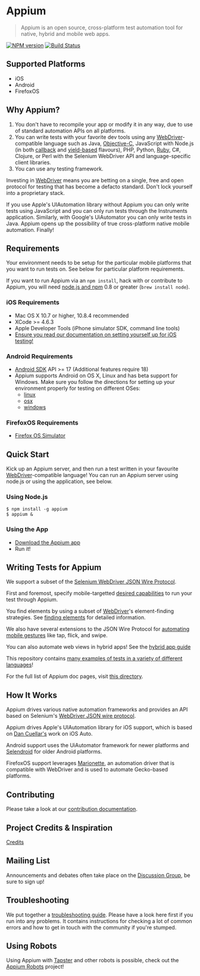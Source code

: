 # Appium

> Appium is an open source, cross-platform test automation tool for native, hybrid and mobile web apps.

[![NPM version](https://badge.fury.io/js/appium.png)](https://npmjs.org/package/appium)
[![Build Status](https://api.travis-ci.org/appium/appium.png?branch=master)](https://travis-ci.org/appium/appium)

## Supported Platforms

* iOS
* Android
* FirefoxOS

## Why Appium?

1. You don't have to recompile your app or modify it in any way, due
   to use of standard automation APIs on all platforms.
2. You can write tests with your favorite dev tools using any [WebDriver](https://code.google.com/p/selenium/wiki/JsonWireProtocol)-compatible
   language such as Java, [Objective-C](https://github.com/appium/selenium-objective-c),
   JavaScript with Node.js (in both [callback](https://github.com/admc/wd) and [yield-based](https://github.com/jlipps/yiewd) flavours),
   PHP, Python, [Ruby](https://github.com/appium/ruby_lib), C#, Clojure, or Perl
   with the Selenium WebDriver API and language-specific client libraries.
3. You can use any testing framework.

Investing in [WebDriver](https://code.google.com/p/selenium/wiki/JsonWireProtocol) means you are betting
on a single, free and open protocol for testing that has become a defacto standard. Don't lock yourself into a proprietary stack.

If you use Apple's UIAutomation library without Appium you can only write tests
using JavaScript and you can only run tests through the Instruments application.
Similarly, with Google's UiAutomator you can only write tests in Java. Appium
opens up the possibility of true cross-platform native mobile automation. Finally!

## Requirements

Your environment needs to be setup for the particular mobile platforms that you
want to run tests on. See below for particular platform requirements.

If you want to run Appium via an `npm install`, hack with or contribute to Appium, you will need
[node.js and npm](http://nodejs.org) 0.8 or greater (`brew install node`).

### iOS Requirements

* Mac OS X 10.7 or higher, 10.8.4 recommended
* XCode &gt;= 4.6.3
* Apple Developer Tools (iPhone simulator SDK, command line tools)
* [Ensure you read our documentation on setting yourself up for iOS testing!](https://github.com/appium/appium/blob/master/docs/running-on-osx.md#ios)

### Android Requirements

* [Android SDK](http://developer.android.com) API &gt;= 17 (Additional features require 18)
* Appium supports Android on OS X, Linux and has beta support for Windows. Make sure you follow the
  directions for setting up your environment properly for testing on different OSes:
  * [linux](https://github.com/appium/appium/blob/master/docs/running-on-linux.md) 
  * [osx](https://github.com/appium/appium/blob/master/docs/running-on-osx.md#android)
  * [windows](https://github.com/appium/appium/blob/master/docs/running-on-windows.md)

### FirefoxOS Requirements

* [Firefox OS Simulator](https://developer.mozilla.org/en/docs/Tools/Firefox_OS_Simulator)

## Quick Start

Kick up an Appium server, and then run a test written in your favourite [WebDriver](https://code.google.com/p/selenium/wiki/JsonWireProtocol)-compatible language!
You can run an Appium server using node.js or using the application, see below.

### Using Node.js 

    $ npm install -g appium
    $ appium &

### Using the App

* [Download the Appium app](https://github.com/appium/appium/releases)
* Run it! 

## Writing Tests for Appium

We support a subset of the [Selenium WebDriver JSON Wire Protocol](https://github.com/appium/appium/wiki/JSON-Wire-Protocol:-Supported-Methods).

First and foremost, specify mobile-targetted [desired capabilities](https://github.com/appium/appium/blob/master/docs/caps.md) to run your test through Appium.

You find elements by using a subset of [WebDriver](https://code.google.com/p/selenium/wiki/JsonWireProtocol)'s element-finding strategies.
See [finding elements](https://github.com/appium/appium/blob/master/docs/finding-elements.md) for detailed information.

We also have several extensions to the JSON Wire Protocol for [automating
mobile gestures](https://github.com/appium/appium/blob/master/docs/gestures.md)
like tap, flick, and swipe.

You can also automate web views in hybrid apps! See the [hybrid app
guide](https://github.com/appium/appium/blob/master/docs/hybrid.md)

This repository contains [many examples of tests in a variety of different languages](https://github.com/appium/appium/tree/master/sample-code/examples/node)!

For the full list of Appium doc pages, visit [this directory](https://github.com/appium/appium/blob/master/docs/).

## How It Works

Appium drives various native automation frameworks and provides an API based on
Selenium's [WebDriver JSON wire protocol](https://code.google.com/p/selenium/wiki/JsonWireProtocol).

Appium drives Apple's UIAutomation library for iOS support, which is based on 
[Dan Cuellar's](http://github.com/penguinho) work on iOS Auto.

Android support uses the UiAutomator framework for newer platforms and
[Selendroid](http://github.com/DominikDary/selendroid) for older Android platforms.

FirefoxOS support leverages [Marionette](https://developer.mozilla.org/en-US/docs/Marionette),
an automation driver that is compatible with WebDriver and is used to automate
Gecko-based platforms.

## Contributing

Please take a look at our [contribution documentation](https://github.com/appium/appium/blob/master/CONTRIBUTING.md).

## Project Credits & Inspiration

[Credits](https://github.com/appium/appium/blob/master/docs/credits.md)

## Mailing List

Announcements and debates often take place on the [Discussion Group](https://groups.google.com/d/forum/appium-discuss), be sure to sign up!

## Troubleshooting

We put together a [troubleshooting guide](https://github.com/appium/appium/blob/master/docs/troubleshooting.md).
Please have a look here first if you run into any problems. It contains instructions for checking a lot
of common errors and how to get in touch with the community if you're stumped.

## Using Robots

Using Appium with [Tapster](https://github.com/hugs/tapsterbot) and other robots is possible, 
check out the [Appium Robots](https://github.com/appium/robots) project!
